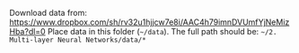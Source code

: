 Download data from: https://www.dropbox.com/sh/rv32u1hjjcw7e8i/AAC4h79imnDVUmfYjNeMizHba?dl=0
Place data in this folder (`~/data`).
The full path should be: `~/2. Multi-layer Neural Networks/data/*`
